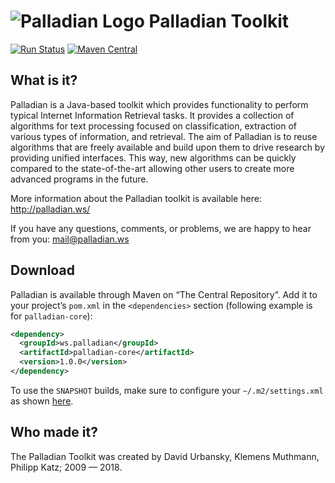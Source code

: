 # ![Palladian Logo](https://i.imgur.com/QNPJb18.png) Palladian Toolkit

[![Run Status](https://api.shippable.com/projects/5507af415ab6cc1352a2391e/badge?branch=master)](https://app.shippable.com/bitbucket/palladian/palladian)
[![Maven Central](https://maven-badges.herokuapp.com/maven-central/ws.palladian/palladian/badge.svg)](http://mvnrepository.com/artifact/ws.palladian/palladian)

What is it?
-----------

Palladian is a Java-based toolkit which provides functionality to perform typical Internet Information Retrieval tasks. It provides a collection of algorithms for text processing focused on classification, extraction of various types of information, and retrieval. The aim of Palladian is to reuse algorithms that are freely available and build upon them to drive research by providing unified interfaces. This way, new algorithms can be quickly compared to the state-of-the-art allowing other users to create more advanced programs in the future.

More information about the Palladian toolkit is available here: <http://palladian.ws/>

If you have any questions, comments, or problems, we are happy to hear from you: <mail@palladian.ws>

Download
--------

Palladian is available through Maven on “The Central Repository”. Add it to your project’s `pom.xml` in the `<dependencies>` section (following example is for `palladian-core`):

```xml
<dependency>
  <groupId>ws.palladian</groupId>
  <artifactId>palladian-core</artifactId>
  <version>1.0.0</version>
</dependency>
```

To use the `SNAPSHOT` builds, make sure to configure your `~/.m2/settings.xml` as shown [here](https://stackoverflow.com/a/7717234).

Who made it?
------------

The Palladian Toolkit was created by David Urbansky, Klemens Muthmann, Philipp Katz; 2009 — 2018.
